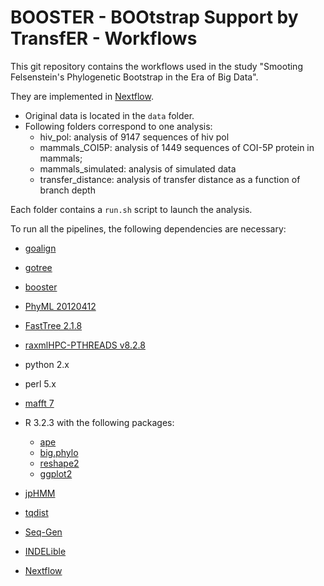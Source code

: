 # BOOSTER - BOOtstrap Support by TransfER - Workflows

This git repository contains the workflows used in the study "Smooting Felsenstein's Phylogenetic Bootstrap in the Era of Big Data".

They are implemented in [Nextflow](https://www.nextflow.io/).

* Original data is located in the `data` folder.
* Following folders correspond to one analysis:
    * hiv_pol: analysis of 9147 sequences of hiv pol
    * mammals_COI5P: analysis of 1449 sequences of COI-5P protein in mammals;
    * mammals_simulated: analysis of simulated data
    * transfer_distance: analysis of transfer distance as a function of branch depth

Each folder contains a `run.sh` script to launch the analysis.

To run all the pipelines, the following dependencies are necessary:

* [goalign](https://github.com/fredericlemoine/goalign)
* [gotree](https://github.com/fredericlemoine/gotree)
* [booster](https://github.com/fredericlemoine/booster)

* [PhyML 20120412](http://www.atgc-montpellier.fr/phyml/download.php)
* [FastTree 2.1.8](http://www.microbesonline.org/fasttree/)
* [raxmlHPC-PTHREADS v8.2.8](http://sco.h-its.org/exelixis/software.html)
* python 2.x
* perl 5.x
* [mafft 7](http://mafft.cbrc.jp/alignment/software/)
* R 3.2.3 with the following packages:
    * [ape](https://cran.rstudio.com/web/packages/ape/index.html)
    * [big.phylo](https://github.com/olli0601/big.phylo)
    * [reshape2](https://cran.r-project.org/web/packages/reshape2/index.html)
    * [ggplot2](http://ggplot2.org/)
* [jpHMM](http://jphmm.gobics.de/)
* [tqdist](http://users-cs.au.dk/cstorm/software/tqdist/)
* [Seq-Gen](https://github.com/rambaut/Seq-Gen)
* [INDELible](http://abacus.gene.ucl.ac.uk/software/indelible/)
* [Nextflow](https://www.nextflow.io/)
